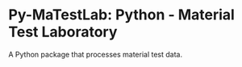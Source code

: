 # Py-MaTestLab: Python - Material Test Laboratory
A Python package that processes material test data.
